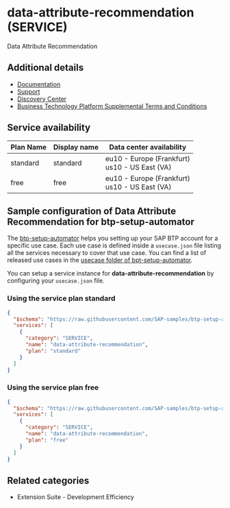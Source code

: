 # data-attribute-recommendation (SERVICE)

Data Attribute Recommendation

## Additional details

- [Documentation](https://help.sap.com/dar)
- [Support](https://help.sap.com/viewer/105bcfd88921418e8c29b24a7a402ec3/SHIP/en-US/4fb850f57a7848cab74f180c129c0b86.html)
- [Discovery Center](https://discovery-center.cloud.sap/serviceCatalog/data-attribute-recommendation)
- [Business Technology Platform Supplemental Terms and Conditions](https://www.sap.com/about/trust-center/agreements/cloud/cloud-services.html?tag=language:english&search=Supplement%20Business%20Technology%20Platform&sort=latest_desc)

## Service availability

| Plan Name | Display name | Data center availability  |
|------|----------------|---------------------------|
|  standard  |  standard  | eu10 - Europe (Frankfurt)<br> us10 - US East (VA)  |
|  free  |  free  | eu10 - Europe (Frankfurt)<br> us10 - US East (VA)  |

## Sample configuration of **Data Attribute Recommendation** for btp-setup-automator

The [btp-setup-automator](https://github.com/SAP-samples/btp-setup-automator) helps you setting up your SAP BTP account for a specific use case. Each use case is defined inside a `usecase.json` file listing all the services necessary to cover that use case. You can find a list of released use cases in the [usecase folder of bpt-setup-automator](https://github.com/SAP-samples/btp-setup-automator/tree/main/usecases).

You can setup a service instance for **data-attribute-recommendation** by configuring your `usecase.json` file.

### Using the service plan **standard**

```json
{
  "$schema": "https://raw.githubusercontent.com/SAP-samples/btp-setup-automator/main/libs/btpsa-usecase.json",
  "services": [
    {
      "category": "SERVICE",
      "name": "data-attribute-recommendation",
      "plan": "standard"
    }
  ]
}
```

### Using the service plan **free**

```json
{
  "$schema": "https://raw.githubusercontent.com/SAP-samples/btp-setup-automator/main/libs/btpsa-usecase.json",
  "services": [
    {
      "category": "SERVICE",
      "name": "data-attribute-recommendation",
      "plan": "free"
    }
  ]
}
```

## Related categories

- Extension Suite - Development Efficiency